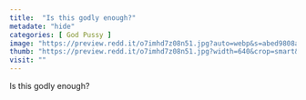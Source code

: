 ```yaml
---
title:  "Is this godly enough?"
metadate: "hide"
categories: [ God Pussy ]
image: "https://preview.redd.it/o7imhd7z08n51.jpg?auto=webp&s=abed9808a05c2bcc607a67dd89896c2fb6448338"
thumb: "https://preview.redd.it/o7imhd7z08n51.jpg?width=640&crop=smart&auto=webp&s=77cfa9209940f5ccb78997b3915245e62ece9589"
visit: ""
---
```

Is this godly enough?
